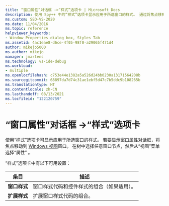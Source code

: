 ```yaml
---
title: “窗口属性”对话框 ->“样式”选项卡 | Microsoft Docs
description: 使用 Spy++ 中的“样式”选项卡显示应用于所选窗口的样式。 通过将焦点移到“窗口视图”窗口来显示“窗口属性”对话框。
ms.custom: SEO-VS-2020
ms.date: 11/04/2016
ms.topic: reference
helpviewer_keywords:
- Window Properties dialog box, Styles Tab
ms.assetid: 4ac1eae8-d6ce-4f05-98f0-a29065f471d4
author: mikejo5000
ms.author: mikejo
manager: jmartens
ms.technology: vs-ide-debug
ms.workload:
- multiple
ms.openlocfilehash: c753e44e1382a5a526d24bb0230a13171564208b
ms.sourcegitcommit: 68897da7d74c31ae1ebf5d47c7b5ddc9b108265b
ms.translationtype: HT
ms.contentlocale: zh-CN
ms.lasthandoff: 08/13/2021
ms.locfileid: "122120759"
---
```

# <a name="styles-tab-window-properties-dialog-box"></a>“窗口属性”对话框 ->“样式”选项卡
使用“样式”选项卡可显示应用于所选窗口的样式。 若要显示[窗口属性对话框](../debugger/window-properties-dialog-box.md)，将焦点移动到 [Windows 视图](../debugger/windows-view.md)窗口。 在树中选择任意窗口节点，然后从“视图”菜单选择“属性” 。

 “样式”选项卡中有以下可用设置：

|条目|描述|
|-----------|-----------------|
|**窗口样式**|窗口样式代码和控件样式的组合（如果适用）。|
|**扩展样式**|扩展窗口样式代码的组合。|